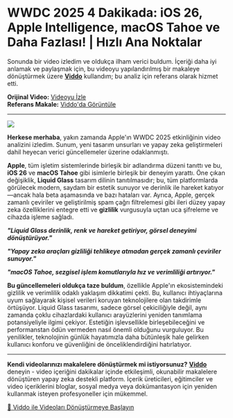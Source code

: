 # WWDC 2025 4 Dakikada: iOS 26, Apple Intelligence, macOS Tahoe ve Daha Fazlası! | Hızlı Ana Noktalar

Sonunda bir video izledim ve oldukça ilham verici buldum. İçeriği daha iyi anlamak ve paylaşmak için, bu videoyu yapılandırılmış bir makaleye dönüştürmek üzere **[Viddo](https://viddo.pro/)** kullandım; bu analiz için referans olarak hizmet etti.

**Orijinal Video:** [Videoyu İzle](https://www.youtube.com/watch?v=vRZexHISLxs)  
**Referans Makale:** [Viddo'da Görüntüle](https://viddo.pro/zh/video-result/2c365f1d-f43d-4911-bdd2-a8a31e56b4e3)

---

![](https://img.youtube.com/vi/vRZexHISLxs/0.jpg)

**Herkese merhaba**, yakın zamanda Apple'ın WWDC 2025 etkinliğinin video analizini izledim. Sunum, yeni tasarım unsurları ve yapay zeka geliştirmeleri dahil heyecan verici güncellemeler üzerine odaklanmıştı.

**Apple**, tüm işletim sistemlerinde birleşik bir adlandırma düzeni tanıttı ve bu, **iOS 26** ve **macOS Tahoe** gibi isimlerle birleşik bir deneyim yarattı. Öne çıkan değişiklik, **Liquid Glass** tasarım dilinin tanıtılmasıdır; bu, tüm platformlarda görülecek modern, saydam bir estetik sunuyor ve derinlik ile hareket katıyor—ancak hala beta aşamasında ve bazı hataları var. Ayrıca, Apple, gerçek zamanlı çeviriler ve geliştirilmiş spam çağrı filtrelemesi gibi ileri düzey yapay zeka özelliklerini entegre etti ve **gizlilik** vurgusuyla uçtan uca şifreleme ve cihazda işleme sağladı.

***"Liquid Glass derinlik, renk ve hareket getiriyor, görsel deneyimi dönüştürüyor."***

***"Yapay zeka araçları gizliliği tehlikeye atmadan gerçek zamanlı çeviriler sunuyor."***

***"macOS Tahoe, sezgisel işlem komutlarıyla hız ve verimliliği artırıyor."***

**Bu güncellemeleri oldukça taze buldum**, özellikle Apple'ın ekosistemindeki gizlilik ve verimlilik odaklı yaklaşım dikkatimi çekti. Bu, kullanıcı ihtiyaçlarına uyum sağlayarak kişisel verileri koruyan teknolojilere olan takdirimle örtüşüyor. Liquid Glass tasarımı, sadece görsel çekiciliğiyle değil, aynı zamanda çoklu cihazlardaki kullanıcı arayüzlerini yeniden tanımlama potansiyeliyle ilgimi çekiyor. Estetiğin işlevsellikle birleşebileceğini ve performanstan ödün vermeden nasıl önemli olduğunu vurguluyor. Bu yenilikler, teknolojinin günlük hayatımızla daha bütünleşik hale gelirken kullanıcı konforu ve güvenliğini de önceliklendirdiğini hatırlatıyor.

---

**Kendi videolarınızı makalelere dönüştürmek mi istiyorsunuz?** **[Viddo](https://viddo.pro/)** deneyin - video içeriğini dakikalar içinde etkileşimli, okunabilir makalelere dönüştüren yapay zeka destekli platform. İçerik üreticileri, eğitimciler ve video içeriklerini bloglar, sosyal medya veya dokümantasyon için yeniden kullanmak isteyen profesyoneller için mükemmel.

[🚀 Viddo ile Videoları Dönüştürmeye Başlayın](https://viddo.pro/)
